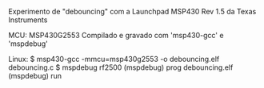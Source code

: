 Experimento de "debouncing" com a Launchpad MSP430 Rev 1.5 da Texas Instruments

MCU: MSP430G2553
Compilado e gravado com 'msp430-gcc' e 'mspdebug'

Linux:
$ msp430-gcc -mmcu=msp430g2553 -o debouncing.elf debouncing.c
$ mspdebug rf2500
(mspdebug) prog debouncing.elf
(mspdebug) run